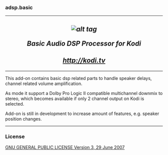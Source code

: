 ### adsp.basic
-------------
*<p align="center">![alt tag](https://github.com/kodi-adsp/adsp.basic/blob/master/adsp.basic/icon.png)</p>*
*<p align="center">Basic Audio DSP Processor for Kodi</p>*
-------------
*<p align="center">http://kodi.tv</p>*
-------------

-------------
This add-on contains basic dsp related parts to handle speaker delays, channel related volume amplification.

As mode it support a Dolby Pro Logic II compatible multichannel downmix to stereo, which becomes available if only 2 channel output on Kodi is selected.</description>

Add-on is still in development to increase amount of features, e.g. speaker position changes.

-------------
### License
[GNU GENERAL PUBLIC LICENSE Version 3, 29 June 2007](https://github.com/kodi-adsp/adsp.freesurround/blob/master/LICENSE.md)
